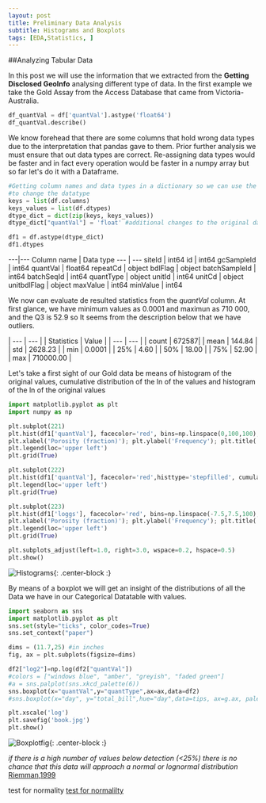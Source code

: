 ```yaml
---
layout: post
title: Preliminary Data Analysis
subtitle: Histograms and Boxplots
tags: [EDA,Statistics, ]
---
```


##Analyzing Tabular Data

In this post we will use the information that we extracted from the **Getting Disclosed GeoInfo** analysing different type of data. In the first example we take the Gold Assay from the Access Database that came from Victoria-Australia.

```python
df_quantVal = df['quantVal'].astype('float64')
df_quantVal.describe()
```

We know forehead that there are some columns that hold wrong data types due to the interpretation that pandas gave to them. Prior further analysis we must ensure that out data types are correct. Re-assigning data types would be faster and in fact  every operation would be faster in a numpy array but so far let's do it with a Dataframe.

```python
#Getting column names and data types in a dictionary so we can use the astype method in order
#to change the datatype
keys = list(df.columns)
keys_values = list(df.dtypes)
dtype_dict = dict(zip(keys, keys_values))
dtype_dict["quantVal"] = 'float' #additional changes to the original data types

df1 = df.astype(dtype_dict)
df1.dtypes
```

---|---
Column name | Data type
--- | ---
siteId | int64
id        |         int64
gcSampleId |        int64
quantVal    |     float64
repeatCd     |     object
bdlFlag       |    object
batchSampleId  |    int64
batchSeqId     |    int64
quantType       |  object
unitId        |     int64
unitCd         |   object
unitbdlFlag     |  object
maxValue         |  int64
minValue          | int64

We now can evaluate de resulted statistics from the _quantVal_ column. At first glance, we have minimum values  as 0.0001 and maximun as 710 000, and the Q3 is 52.9 so It seems from the description below that we have outliers.

| --- | --- |
| Statistics | Value |
| --- | --- |
| count |   672587|
| mean  |     144.84 |
| std   |   2628.23 |
| min   |     0.0001 |
| 25%   |    4.60 |
| 50%   |    18.00 |
| 75%   |       52.90 |
| max   | 710000.00 |


Let's take a first sight of our Gold data be means of histogram of the original values, cumulative distribution of the ln of the values and histogram of the ln of the original values

```python
import matplotlib.pyplot as plt
import numpy as np

plt.subplot(221)
plt.hist(df1['quantVal'], facecolor='red', bins=np.linspace(0,100,100),alpha=1,density=True,edgecolor='black',label='Gold')
plt.xlabel('Porosity (fraction)'); plt.ylabel('Frequency'); plt.title('Porosity Well 1 and 2')
plt.legend(loc='upper left')
plt.grid(True)

plt.subplot(222)
plt.hist(df1['quantVal'], facecolor='red',histtype='stepfilled', cumulative=True,bins=np.linspace(0,20,100), alpha=0.3, density=True,edgecolor='black',label='Gold')
plt.legend(loc='upper left')
plt.grid(True)

plt.subplot(223)
plt.hist(df1['loggs'], facecolor='red', bins=np.linspace(-7.5,7.5,100),alpha=1,density=True,edgecolor='black',label='Gold')
plt.xlabel('Porosity (fraction)'); plt.ylabel('Frequency'); plt.title('Porosity Well 1 and 2')
plt.legend(loc='upper left')
plt.grid(True)

plt.subplots_adjust(left=1.0, right=3.0, wspace=0.2, hspace=0.5)
plt.show()
```

![Histograms](https://raw.githubusercontent.com/haroldvelasquez/haroldvelasquez.github.io/master/img/histogram.PNG){: .center-block :}

By means of a boxplot we will get an insight of the distributions of all the Data we have in our Categorical Datatable with values.

```python
import seaborn as sns
import matplotlib.pyplot as plt
sns.set(style="ticks", color_codes=True)
sns.set_context("paper")

dims = (11.7,25) #in inches
fig, ax = plt.subplots(figsize=dims)

df2["log2"]=np.log(df2["quantVal"])
#colors = ["windows blue", "amber", "greyish", "faded green"]
#a = sns.palplot(sns.xkcd_palette(6))
sns.boxplot(x="quantVal",y="quantType",ax=ax,data=df2)
#sns.boxplot(x="day", y="total_bill",hue="day",data=tips, ax=g.ax, palette="ch:.25")

plt.xscale('log')
plt.savefig('book.jpg')
plt.show()
```


![Boxplotfig](https://raw.githubusercontent.com/haroldvelasquez/haroldvelasquez.github.io/master/img/boxplot.PNG){: .center-block :}


_if there is a high number of values below detection (<25%) there is no chance that this data will approach a normal or lognormal distribution_ [Riemman,1999](https://link.springer.com/article/10.1007/s002549900081)




test for normality
[test for normalilty](https://machinelearningmastery.com/a-gentle-introduction-to-normality-tests-in-python/)